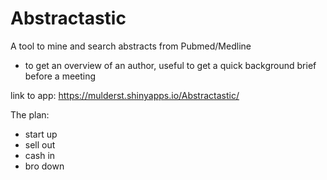 # Abstractastic
A tool to mine and search abstracts from Pubmed/Medline
- to get an overview of an author, useful to get a quick background brief before a meeting

link to app: https://mulderst.shinyapps.io/Abstractastic/

The plan:
- start up
- sell out
- cash in
- bro down
